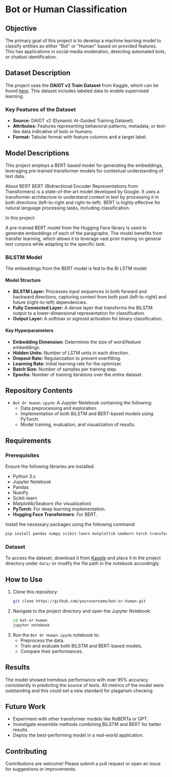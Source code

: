 # Bot or Human Classification  

## Objective  
The primary goal of this project is to develop a machine learning model to classify entities as either "Bot" or "Human" based on provided features. This has applications in social media moderation, detecting automated bots, or chatbot identification.  

## Dataset Description  
The project uses the **DAIGT v2 Train Dataset** from Kaggle, which can be found [here](https://www.kaggle.com/datasets/thedrcat/daigt-v2-train-dataset). This dataset includes labeled data to enable supervised learning.  

### Key Features of the Dataset  
- **Source:** DAIGT v2 (Dynamic AI-Guided Training Dataset).  
- **Attributes:** Features representing behavioral patterns, metadata, or text-like data indicative of bots or humans.  
- **Format:** Tabular format with feature columns and a target label.  

## Model Descriptions  
This project employs a BERT-based model for generating the embeddings, leveraging pre-trained transformer models for contextual understanding of text data.

About BERT
BERT (Bidirectional Encoder Representations from Transformers) is a state-of-the-art model developed by Google. It uses a transformer architecture to understand context in text by processing it in both directions (left-to-right and right-to-left). BERT is highly effective for natural language processing tasks, including classification.

In this project:

A pre-trained BERT model from the Hugging Face library is used to generate embeddings of each of the paragraphs.
The model benefits from transfer learning, which allows it to leverage vast prior training on general text corpora while adapting to the specific task.

### BiLSTM Model  
The embeddings from the BERT model is fed to the Bi LSTM model 
#### Model Structure    
- **BiLSTM Layer:** Processes input sequences in both forward and backward directions, capturing context from both past (left-to-right) and future (right-to-left) dependencies.  
- **Fully Connected Layer:** A dense layer that transforms the BiLSTM output to a lower-dimensional representation for classification.  
- **Output Layer:** A softmax or sigmoid activation for binary classification.  

#### Key Hyperparameters  
- **Embedding Dimension:** Determines the size of word/feature embeddings.
- **Hidden Units:** Number of LSTM units in each direction.  
- **Dropout Rate:** Regularization to prevent overfitting.  
- **Learning Rate:** Initial learning rate for the optimizer.  
- **Batch Size:** Number of samples per training step.  
- **Epochs:** Number of training iterations over the entire dataset.  


## Repository Contents  
- `Bot Or Human.ipynb`: A Jupyter Notebook containing the following:  
  - Data preprocessing and exploration.  
  - Implementation of both BiLSTM and BERT-based models using PyTorch.  
  - Model training, evaluation, and visualization of results.  

## Requirements  

### Prerequisites  
Ensure the following libraries are installed:  
- Python 3.x  
- Jupyter Notebook  
- Pandas  
- NumPy  
- Scikit-learn  
- Matplotlib/Seaborn (for visualization)  
- **PyTorch**: For deep learning implementation.  
- **Hugging Face Transformers**: For BERT.  

Install the necessary packages using the following command:  
```bash  
pip install pandas numpy scikit-learn matplotlib seaborn torch transformers  
```  

### Dataset  
To access the dataset, download it from [Kaggle](https://www.kaggle.com/datasets/thedrcat/daigt-v2-train-dataset) and place it in the project directory under `data/` or modify the file path in the notebook accordingly.  

## How to Use  

1. Clone this repository:  
   ```bash  
   git clone https://github.com/yourusername/bot-or-human.git  
   ```  
2. Navigate to the project directory and open the Jupyter Notebook:  
   ```bash  
   cd bot-or-human  
   jupyter notebook  
   ```  
3. Run the `Bot Or Human.ipynb` notebook to:  
   - Preprocess the data.  
   - Train and evaluate both BiLSTM and BERT-based models.  
   - Compare their performances.  

## Results  
The model showed tremdous performance with over 95% accuracy consistently in predicting the source of texts. All metrics of the model were outstanding and this could set a new standard for plagarism checking

## Future Work  
- Experiment with other transformer models like RoBERTa or GPT.  
- Investigate ensemble methods combining BiLSTM and BERT for better results.  
- Deploy the best-performing model in a real-world application.  

## Contributing  
Contributions are welcome! Please submit a pull request or open an issue for suggestions or improvements.  
